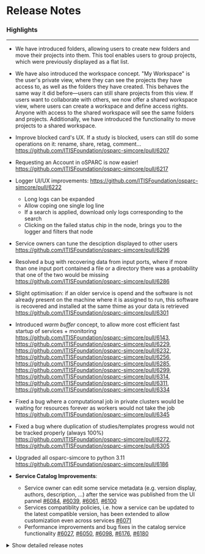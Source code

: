 # Release Notes
### Highlights
---
- We have introduced folders, allowing users to create new folders and move their projects into them. This tool enables users to group projects, which were previously displayed as a flat list.
- We have also introduced the workspace concept. "My Workspace" is the user's private view, where they can see the projects they have access to, as well as the folders they have created. This behaves the same way it did before—users can still share projects from this view. If users want to collaborate with others, we now offer a shared workspace view, where users can create a workspace and define access rights. Anyone with access to the shared workspace will see the same folders and projects. Additionally, we have introduced the functionality to move projects to a shared workspace.
- Improve blocked card's UX. If a study is blocked, users can still do some operations on it: rename, share, retag, comment... https://github.com/ITISFoundation/osparc-simcore/pull/6207
- Requesting an Account in oSPARC is now easier! https://github.com/ITISFoundation/osparc-simcore/pull/6217
- Logger UI/UX improvements: https://github.com/ITISFoundation/osparc-simcore/pull/6222
  - Long logs can be expanded
  - Allow coping one single log line
  - If a search is applied, download only logs corresponding to the search
  - Clicking on the failed status chip in the node, brings you to the logger and filters that node
- Service owners can tune the desciption displayed to other users https://github.com/ITISFoundation/osparc-simcore/pull/6296
- Resolved a bug with recovering data from input ports, where if more than one input port contained a file or a directory there was a probability that one of the two would be missing https://github.com/ITISFoundation/osparc-simcore/pull/6286
- Slight optimisation: if an older service is opend and the software is not already present on the machine where it is assigned to run, this software is recovered and installed at the same thime as your data is retrieved https://github.com/ITISFoundation/osparc-simcore/pull/6301
- Introduced _warm buffer_ concept, to allow more cost efficient fast startup of services + monitoring https://github.com/ITISFoundation/osparc-simcore/pull/6143, https://github.com/ITISFoundation/osparc-simcore/pull/6229, https://github.com/ITISFoundation/osparc-simcore/pull/6232, https://github.com/ITISFoundation/osparc-simcore/pull/6256, https://github.com/ITISFoundation/osparc-simcore/pull/6285, https://github.com/ITISFoundation/osparc-simcore/pull/6299, https://github.com/ITISFoundation/osparc-simcore/pull/6314, https://github.com/ITISFoundation/osparc-simcore/pull/6311, https://github.com/ITISFoundation/osparc-simcore/pull/6334
- Fixed a bug where a computational job in private clusters would be waiting for resources forever as workers would not take the job https://github.com/ITISFoundation/osparc-simcore/pull/6345
- Fixed a bug where duplication of studies/templates progress would not be tracked properly (always 100%) https://github.com/ITISFoundation/osparc-simcore/pull/6272, https://github.com/ITISFoundation/osparc-simcore/pull/6305
- Upgraded all osparc-simcore to python 3.11 https://github.com/ITISFoundation/osparc-simcore/pull/6186



- **Service Catalog Improvements**:
   - Service owner can edit some service metadata (e.g. version display, authors, description, ...) after the service was published from the UI pannel [#6084](https://github.com/ITISFoundation/osparc-simcore/pull/6084), [#6039](https://github.com/ITISFoundation/osparc-simcore/pull/6039), [#6061](https://github.com/ITISFoundation/osparc-simcore/pull/6061), [#6100](https://github.com/ITISFoundation/osparc-simcore/pull/6100)
   - Services compatiblity policies, i.e. how a service can be updated to the latest compatible version, has been extended to allow customization even across services [#6071](https://github.com/ITISFoundation/osparc-simcore/pull/6071)
   - Performance improvements and bug fixes in the catalog service functionality [#6027](https://github.com/ITISFoundation/osparc-simcore/pull/6027), [#6050](https://github.com/ITISFoundation/osparc-simcore/pull/6050), [#6098](https://github.com/ITISFoundation/osparc-simcore/pull/6098), [#6176](https://github.com/ITISFoundation/osparc-simcore/pull/6176), [#6180](https://github.com/ITISFoundation/osparc-simcore/pull/6180)


<details>
<summary>Show detailed release notes</summary>

## What's Changed
* ♻️ Maintenance: Fixes mypy in api-server by @pcrespov in https://github.com/ITISFoundation/osparc-simcore/pull/6175
* ✨dynamic-sidecar now logs into DockerHub (⚠️devops) by @GitHK in https://github.com/ITISFoundation/osparc-simcore/pull/6081
* ♻️Mypy: webserver by @sanderegg in https://github.com/ITISFoundation/osparc-simcore/pull/6193
* ✨AWS library: add start instance method by @sanderegg in https://github.com/ITISFoundation/osparc-simcore/pull/6159
* 🐛 fix services:access endpoint for product group by @matusdrobuliak66 in https://github.com/ITISFoundation/osparc-simcore/pull/6213
* ♻️Mypy: webserver2 by @sanderegg in https://github.com/ITISFoundation/osparc-simcore/pull/6200
* ♻️ [Frontend] Retire ``PUT`` ``/study`` by @odeimaiz in https://github.com/ITISFoundation/osparc-simcore/pull/6211
* 🐛 [Frontend] Fix App mode: Wait until the workbench is deserialized to start by @odeimaiz in https://github.com/ITISFoundation/osparc-simcore/pull/6214
* ♻️ web-api: Updated catalog interface and drafted performance test for pagination by @pcrespov in https://github.com/ITISFoundation/osparc-simcore/pull/6189
* 🐛 fixes broken test in servicelib + code deprecation by @GitHK in https://github.com/ITISFoundation/osparc-simcore/pull/6216
* ♻️ folder_utils is now compatible with user by @GitHK in https://github.com/ITISFoundation/osparc-simcore/pull/6148
* 🎨 [Frontend] Improve blocked card's UX by @odeimaiz in https://github.com/ITISFoundation/osparc-simcore/pull/6207
* 🐛 [Frontend] Fix: reload ``Share with...`` list after updating access rights by @odeimaiz in https://github.com/ITISFoundation/osparc-simcore/pull/6218
* ⬆️  Maintenance/upgrade tools&tests requirements by @pcrespov in https://github.com/ITISFoundation/osparc-simcore/pull/6173
* ✨Autoscaling: Start using EBS-based EC2 buffers  🚨 by @sanderegg in https://github.com/ITISFoundation/osparc-simcore/pull/6143
* 🐛 [Frontend] Fix: List grouped tagged templates by @odeimaiz in https://github.com/ITISFoundation/osparc-simcore/pull/6223
* 📝 revision of release template by @matusdrobuliak66 in https://github.com/ITISFoundation/osparc-simcore/pull/6226
* 🎨 Improving `servicelib.logging_utils` by @pcrespov in https://github.com/ITISFoundation/osparc-simcore/pull/6224
* ⬆️ Upgrade to Python 3.11 by @giancarloromeo in https://github.com/ITISFoundation/osparc-simcore/pull/6186
* ⚗️🙈 Don't gitignore the .python-version file (`pyenv`) by @mrnicegyu11 in https://github.com/ITISFoundation/osparc-simcore/pull/6228
* 🐛Autoscaling in computational clusters could not start without SSM parameters  by @sanderegg in https://github.com/ITISFoundation/osparc-simcore/pull/6229
* 🐛 catalog: fixes access-rights to `get` and `update` services by @pcrespov in https://github.com/ITISFoundation/osparc-simcore/pull/6099
* 🐛 [Frontend] Minor fixes: File Picker Reset, Node Editor Close, Selection Management, Button Alignment by @odeimaiz in https://github.com/ITISFoundation/osparc-simcore/pull/6219
* ✨ Touch screen support by @jsaq007 in https://github.com/ITISFoundation/osparc-simcore/pull/6178
* 🎨 [Frontend] Request Account form for oSPARC 🚨 by @odeimaiz in https://github.com/ITISFoundation/osparc-simcore/pull/6217
* 🎨Autoscaling: chunk prepulled image AWS EC2 tags by @sanderegg in https://github.com/ITISFoundation/osparc-simcore/pull/6232
* ♻️ Preparation of tags for both services and projects 🗃️ by @pcrespov in https://github.com/ITISFoundation/osparc-simcore/pull/6092
* 🎨 [e2e] Start from template playwright test by @odeimaiz in https://github.com/ITISFoundation/osparc-simcore/pull/6225
* ⬆️ Upgrade to traefik v3 (2nd trial) by @mrnicegyu11 in https://github.com/ITISFoundation/osparc-simcore/pull/6190
* 🐛⚗️: Traefik V3 syntax fixes by @mrnicegyu11 in https://github.com/ITISFoundation/osparc-simcore/pull/6257
* 🐛Autoscaling: Cluster gauges not reset correctly, too many buffer created, log improvements by @sanderegg in https://github.com/ITISFoundation/osparc-simcore/pull/6256
* 🎨 [Frontend] Logger UX improvements by @odeimaiz in https://github.com/ITISFoundation/osparc-simcore/pull/6222
* 🐛 [Frontend] Reopening running study breaks the connections by @odeimaiz in https://github.com/ITISFoundation/osparc-simcore/pull/6259
* 🐛🎨 [Frontend] UI/UX: Study updates by @odeimaiz in https://github.com/ITISFoundation/osparc-simcore/pull/6262
* 🐛 Fix wrong go-style UUID regexp - made portal links fail by @mrnicegyu11 in https://github.com/ITISFoundation/osparc-simcore/pull/6268
* Revert "🐛 Fix wrong go-style UUID regexp - made portal links fail (#6268)" by @mrnicegyu11 in https://github.com/ITISFoundation/osparc-simcore/pull/6269
* 🐛Traefik: partially revert changes by @sanderegg in https://github.com/ITISFoundation/osparc-simcore/pull/6270
* ✨Autoscaling: add buffer metrics by @sanderegg in https://github.com/ITISFoundation/osparc-simcore/pull/6260
* 🐛Traefik v3: adapt Go regexp (2nd trial) by @sanderegg in https://github.com/ITISFoundation/osparc-simcore/pull/6273
* ♻️ api-server: openapi docs and versioning by @pcrespov in https://github.com/ITISFoundation/osparc-simcore/pull/6264
* 🐛Traefikv3: Use v3 regexp syntax by @sanderegg in https://github.com/ITISFoundation/osparc-simcore/pull/6275
* 🐛Traefik v3: replace v2 regexp with v3 regexp by @sanderegg in https://github.com/ITISFoundation/osparc-simcore/pull/6277
* Add pylint check for Python 3.12 by @giancarloromeo in https://github.com/ITISFoundation/osparc-simcore/pull/6265
* 🐛 [Frontend] Fix: unlink port by @odeimaiz in https://github.com/ITISFoundation/osparc-simcore/pull/6284
* ✨Autoscaling monitoring tool: make compatible with non-billable deploys by @sanderegg in https://github.com/ITISFoundation/osparc-simcore/pull/6285
* 🐛Storage: Copying returns wrong size by @sanderegg in https://github.com/ITISFoundation/osparc-simcore/pull/6272
* Bump micromatch from 4.0.7 to 4.0.8 in /tests/e2e in the npm_and_yarn group across 1 directory by @dependabot in https://github.com/ITISFoundation/osparc-simcore/pull/6271
* 🐛  Fix: file uploads due to bad path encoding 🚨 by @pcrespov in https://github.com/ITISFoundation/osparc-simcore/pull/6287
* 🐛 More than 1 input port containing files can be safely pulled by @GitHK in https://github.com/ITISFoundation/osparc-simcore/pull/6286
* Favicon for 16 and 32 fix by @jsaq007 in https://github.com/ITISFoundation/osparc-simcore/pull/6291
* ✨ webapi: new `descriptionUI` flag to render service a single page UI 🗃️ by @pcrespov in https://github.com/ITISFoundation/osparc-simcore/pull/6290
* 🐛Computational backend: if a pipeline raises, it should not prevent handling of other pipelines by @sanderegg in https://github.com/ITISFoundation/osparc-simcore/pull/6295
* 🐛Autoscaling: SSM client key error fix by @sanderegg in https://github.com/ITISFoundation/osparc-simcore/pull/6299
* 🎨 Backend part of UX improvements by @sanderegg in https://github.com/ITISFoundation/osparc-simcore/pull/6297
* 🐛 Flaky tests improvements by @GitHK in https://github.com/ITISFoundation/osparc-simcore/pull/6292
* ✨ Workspaces / Folders v2 🗃️🚨 by @matusdrobuliak66 in https://github.com/ITISFoundation/osparc-simcore/pull/6248
* Add RUT port envs ⚠️ [DEVOPS] by @YuryHrytsuk in https://github.com/ITISFoundation/osparc-simcore/pull/6300
* ✨ [Frontend] Workspaces by @odeimaiz in https://github.com/ITISFoundation/osparc-simcore/pull/6283
* ✨ [Frontend] Description UI by @odeimaiz in https://github.com/ITISFoundation/osparc-simcore/pull/6296
* 🐛S3: when copying files there is no callback if the multipart threshold is not reached by @sanderegg in https://github.com/ITISFoundation/osparc-simcore/pull/6305
* 🎨 [Frontend] Prettify "Creating template" progress by @odeimaiz in https://github.com/ITISFoundation/osparc-simcore/pull/6267
* 🎨 dynamic-sidecar pulls user services images with states and outputs by @GitHK in https://github.com/ITISFoundation/osparc-simcore/pull/6301
* 🎨 Improve worskpace feature (1. Part) by @matusdrobuliak66 in https://github.com/ITISFoundation/osparc-simcore/pull/6303
* 🎨 moving projects between workspaces by @matusdrobuliak66 in https://github.com/ITISFoundation/osparc-simcore/pull/6312
* 🐛Autoscaling: Buffer pools metrics always showing 0 by @sanderegg in https://github.com/ITISFoundation/osparc-simcore/pull/6314
* 🎨Autoscaling monitoring tool: compatible with TIP, small improvements by @sanderegg in https://github.com/ITISFoundation/osparc-simcore/pull/6311
* ✨ [Frontend] Workspaces: Connect to backend by @odeimaiz in https://github.com/ITISFoundation/osparc-simcore/pull/6304
* 🐛 [Frontend] TIP: Hide Boot Options by @odeimaiz in https://github.com/ITISFoundation/osparc-simcore/pull/6316
* ✨ web-api interface for tags sharing and add to services by @pcrespov in https://github.com/ITISFoundation/osparc-simcore/pull/6298
* ⚗️ Increases timeout of rpc calls by @pcrespov in https://github.com/ITISFoundation/osparc-simcore/pull/6326
* 🎨 Healtcheck diagnostics sensor is now optional by @pcrespov in https://github.com/ITISFoundation/osparc-simcore/pull/6327
* 🎨 folder deletion 🚨 by @matusdrobuliak66 in https://github.com/ITISFoundation/osparc-simcore/pull/6324
* ⬆️ upgrades gunicorn dependencies in webserver by @pcrespov in https://github.com/ITISFoundation/osparc-simcore/pull/6336
* 🎨 [Frontend] Folders & Workspaces: Missing features I by @odeimaiz in https://github.com/ITISFoundation/osparc-simcore/pull/6317
* 🐛 [Frontend] Fix: Unique session id by @odeimaiz in https://github.com/ITISFoundation/osparc-simcore/pull/6335
* 🎨 [e2e]: Increase S4L's timeout when there is a workspace to download by @odeimaiz in https://github.com/ITISFoundation/osparc-simcore/pull/6338
* 🎨Autoscaling: Add option to allow a new node to join a cluster directly active (🚨) by @sanderegg in https://github.com/ITISFoundation/osparc-simcore/pull/6334
* 🐛Autoscaling/Comp backend: drain retired nodes so that they can be re-used by @sanderegg in https://github.com/ITISFoundation/osparc-simcore/pull/6345
* 🐛 adjust storage user project permission based on new logic with workspaces by @matusdrobuliak66 in https://github.com/ITISFoundation/osparc-simcore/pull/6337
* 🎨 [Frontend] Workspaces & Folders: Show them as a tree by @odeimaiz in https://github.com/ITISFoundation/osparc-simcore/pull/6343
* 🎨 [Frontend] React to a 401 Unauthorized by @odeimaiz in https://github.com/ITISFoundation/osparc-simcore/pull/6261
* 🔒️ Make Redis Client support TLS  by @YuryHrytsuk in https://github.com/ITISFoundation/osparc-simcore/pull/6342
* ✨ [Frontend] New product: TIP lite 🚨 by @odeimaiz in https://github.com/ITISFoundation/osparc-simcore/pull/6346
* 🐛 Fixes catalog's synchronization background task continues errors due to faulty service info by @pcrespov in https://github.com/ITISFoundation/osparc-simcore/pull/6344
* 🎨 add `running_time_in_hours` to /services/-/aggregated-usages by @matusdrobuliak66 in https://github.com/ITISFoundation/osparc-simcore/pull/6350
* Added some fallback icons for apple devices by @jsaq007 in https://github.com/ITISFoundation/osparc-simcore/pull/6351
* 🎨 [Frontend] Workspaces: Improve tree I by @odeimaiz in https://github.com/ITISFoundation/osparc-simcore/pull/6349
* 🐛 [Frontend] Move to folder by @odeimaiz in https://github.com/ITISFoundation/osparc-simcore/pull/6355
* 🐛 fix issue with workspace permissions by @matusdrobuliak66 in https://github.com/ITISFoundation/osparc-simcore/pull/6354
* 🎨 [Frontend] Credits summary: Show time by @odeimaiz in https://github.com/ITISFoundation/osparc-simcore/pull/6356
* 🎨 Adds new progress bar to track `starting software` by @GitHK in https://github.com/ITISFoundation/osparc-simcore/pull/6353
* 🐛 [Frontend] Folders tree: Fixes I by @odeimaiz in https://github.com/ITISFoundation/osparc-simcore/pull/6358

## New Contributors
* @giancarloromeo made their first contribution in https://github.com/ITISFoundation/osparc-simcore/pull/6186

**Full Changelog**: https://github.com/ITISFoundation/osparc-simcore/compare/v1.76.6...v1.77.0
</details>
